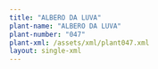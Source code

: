 ```yaml
---
title: "ALBERO DA LUVA"
plant-name: "ALBERO DA LUVA"
plant-number: "047"
plant-xml: /assets/xml/plant047.xml
layout: single-xml
---
```

